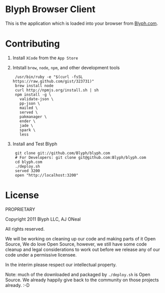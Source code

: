 Blyph Browser Client
===

This is the application which is loaded into your browser from [Blyph.com](http://blyph.com).

Contributing
===

1. Install `XCode` from the `App Store`

2. Intstall `brew`, `node`, `npm`, and other development tools

        /usr/bin/ruby -e "$(curl -fsSL https://raw.github.com/gist/323731)"
        brew install node
        curl http://npmjs.org/install.sh | sh
        npm install -g \
          validate-json \
          pp-json \
          mailed \
          served \
          pakmanager \
          ender \
          jade \
          spark \
          less

3. Install and Test Blyph

        git clone git://github.com/Blyph/blyph.com
        # For Developers: git clone git@github.com:Blyph/blyph.com
        cd blyph.com
        ./deploy.sh
        served 3200
        open "http://localhost:3200"

License
===

PROPRIETARY

Copyright 2011 Blyph LLC, AJ ONeal

All rights reserved.

We will be working on cleaning up our code and making parts of it Open Source,
We do love Open Source, however, 
we still have some code cleanup and legal considerations to work out
before we release any of our code under a permissive licensee.

In the interim please respect our intellectual property.

Note: much of the downloaded and packaged by `./deploy.sh` is Open Source.
We already happily give back to the community on those projects already.
:-D
